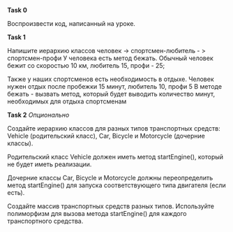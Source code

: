**Task 0** 

Воспроизвести код, написанный на уроке.

**Task 1**

Напишите иерархию классов человек -> спортсмен-любитель - > спортсмен-профи
У человека есть метод бежать. Обычный человек бежит со скоростью 10 км, любитель 15, профи - 25;

Также у наших спортсменов есть необходимость в отдыхе. Человек нужен отдых  после пробежки 15 минут, любитель 10, профи 5
В методе бежать - вызвать метод, который будет выводить количество минут, необходимых для отдыха спортсменам


**Task 2** *Опционально*

Создайте иерархию классов для разных типов транспортных средств: Vehicle (родительский класс), Car, Bicycle и Motorcycle (дочерние классы).

Родительский класс Vehicle должен иметь метод startEngine(), который не будет иметь реализации.

Дочерние классы Car, Bicycle и Motorcycle должны переопределить метод startEngine() для запуска соответствующего типа двигателя (если есть).

Создайте массив транспортных средств разных типов. Используйте полиморфизм для вызова метода startEngine() для каждого транспортного средства.
















